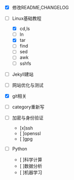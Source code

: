 - [x] 修改README,CHANGELOG

- [ ] Linux基础教程
    - [x] cd,ls
    - [ ] ln
    - [x] tar
    - [ ] find
    - [ ] sed
    - [ ] awk
    - [ ] sshfs

- [ ] Jekyll建站
- [ ] 网站优化与测试

- [x] git相关

- [ ] category重新写

- [ ] 加密与身份验证
    - [x]ssh
    - [ ]openssl
    - [ ]gpg
- [ ] Python
    - [ ]科学计算
    - [ ]数据分析
    - [ ]机器学习

